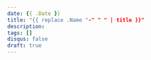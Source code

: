 ```yaml
---
date: {{ .Date }}
title: "{{ replace .Name "-" " " | title }}"
description: 
tags: []
disqus: false
draft: true
---
```

